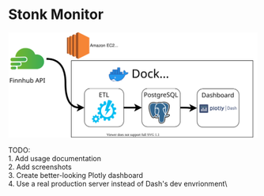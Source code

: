 # Stonk Monitor

![Architecture Diagram](stonk-monitor-arch.svg)

TODO:\
    1. Add usage documentation\
    2. Add screenshots\
    3. Create better-looking Plotly dashboard\
    4. Use a real production server instead of Dash's dev envrionment\

